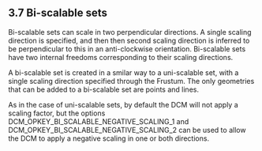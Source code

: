 ## 3.7 Bi-scalable sets

Bi-scalable sets can scale in two perpendicular directions. 
A single scaling direction is specified, and then then second scaling direction is inferred to be perpendicular to this in an anti-clockwise orientation. 
Bi-scalable sets have two internal freedoms corresponding to their scaling directions.

A bi-scalable set is created in a smilar way to a uni-scalable set, with a single scaling direction specified through the Frustum. 
The only geometries that can be added to a bi-scalable set are points and lines.

As in the case of uni-scalable sets, by default the DCM will not apply a scaling factor, but the options DCM\_OPKEY\_BI\_SCALABLE\_NEGATIVE\_SCALING\_1 and DCM\_OPKEY\_BI\_SCALABLE\_NEGATIVE\_SCALING\_2 can be used to allow the DCM to apply a negative scaling in one or both directions.

